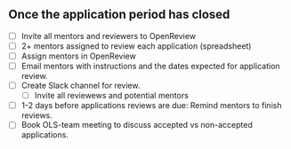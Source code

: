 ## Once the application period has closed
- [ ] Invite all mentors and reviewers to OpenReview
- [ ] 2+ mentors assigned to review each application (spreadsheet)
- [ ] Assign mentors in OpenReview
- [ ] Email mentors with instructions and the dates expected for application review.
- [ ] Create Slack channel for review.
  - [ ] Invite all reviewews and potential mentors
- [ ] 1-2 days before applications reviews are due: Remind mentors to finish reviews.
- [ ] Book OLS-team meeting to discuss accepted vs non-accepted applications. 
